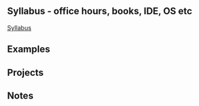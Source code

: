 
## Syllabus - office hours, books, IDE, OS etc
[ Syllabus ]( https://github.com/CNUClasses/CPSC327/blob/master/syllabus/syllabus%20CPSC%20327%202017%20for%20UCC.pdf)<BR>


## Examples

## Projects

## Notes
